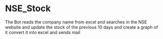 # NSE_Stock
The Bot reads   the company name from excel and searches in the NSE website and update the stock of the previous 10 days and create a graph of it convert it into excel and sends mail 
